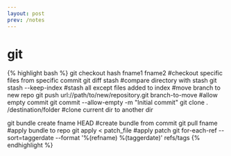 ```yaml
---
layout: post
prev: /notes
---
```

git
============
{% highlight bash %}
git checkout hash fname1 fname2    #checkout specific files from specific commit
git diff stash                     #compare directory with stash
git stash --keep-index             #stash all except files added to index
                                   #move branch to new repo
git push url://path/to/new/repository.git branch-to-move
                                   #allow empty commit
git commit --allow-empty -m "Initial commit"
git clone . /destination/folder    #clone current dir to another dir

git bundle create fname HEAD       #create bundle from commit
git pull fname                     #apply bundle to repo
git apply < patch_file             #apply patch
git for-each-ref --sort=taggerdate --format '%(refname) %(taggerdate)' refs/tags
{% endhighlight %}